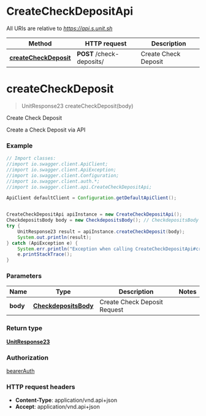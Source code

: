 # CreateCheckDepositApi

All URIs are relative to *https://api.s.unit.sh*

Method | HTTP request | Description
------------- | ------------- | -------------
[**createCheckDeposit**](CreateCheckDepositApi.md#createCheckDeposit) | **POST** /check-deposits/ | Create Check Deposit

<a name="createCheckDeposit"></a>
# **createCheckDeposit**
> UnitResponse23 createCheckDeposit(body)

Create Check Deposit

Create a Check Deposit via API 

### Example
```java
// Import classes:
//import io.swagger.client.ApiClient;
//import io.swagger.client.ApiException;
//import io.swagger.client.Configuration;
//import io.swagger.client.auth.*;
//import io.swagger.client.api.CreateCheckDepositApi;

ApiClient defaultClient = Configuration.getDefaultApiClient();


CreateCheckDepositApi apiInstance = new CreateCheckDepositApi();
CheckdepositsBody body = new CheckdepositsBody(); // CheckdepositsBody | Create Check Deposit Request
try {
    UnitResponse23 result = apiInstance.createCheckDeposit(body);
    System.out.println(result);
} catch (ApiException e) {
    System.err.println("Exception when calling CreateCheckDepositApi#createCheckDeposit");
    e.printStackTrace();
}
```

### Parameters

Name | Type | Description  | Notes
------------- | ------------- | ------------- | -------------
 **body** | [**CheckdepositsBody**](CheckdepositsBody.md)| Create Check Deposit Request |

### Return type

[**UnitResponse23**](UnitResponse23.md)

### Authorization

[bearerAuth](../README.md#bearerAuth)

### HTTP request headers

 - **Content-Type**: application/vnd.api+json
 - **Accept**: application/vnd.api+json

